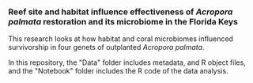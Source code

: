 ### Reef site and habitat influence effectiveness of _Acropora palmata_ restoration and its microbiome in the Florida Keys
This research looks at how habitat and coral microbiomes influenced survivorship in four genets of outplanted _Acropora palmata_.

In this repository, the "Data" folder includes metadata, and R object files, and the "Notebook" folder includes the R code of the data analysis.
